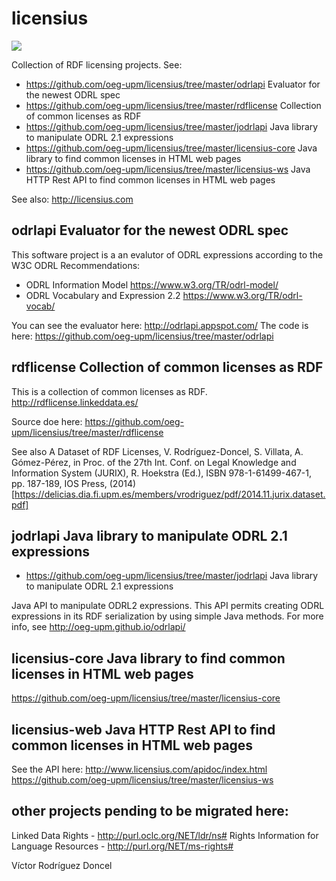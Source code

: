# licensius

[![](https://jitpack.io/v/oeg-upm/licensius.svg)](https://jitpack.io/#oeg-upm/licensius)

Collection of RDF licensing projects. See: 
- https://github.com/oeg-upm/licensius/tree/master/odrlapi Evaluator for the newest ODRL spec
- https://github.com/oeg-upm/licensius/tree/master/rdflicense Collection of common licenses as RDF
- https://github.com/oeg-upm/licensius/tree/master/jodrlapi Java library to manipulate ODRL 2.1 expressions
- https://github.com/oeg-upm/licensius/tree/master/licensius-core Java library to find common licenses in HTML web pages
- https://github.com/oeg-upm/licensius/tree/master/licensius-ws Java HTTP Rest API to find common licenses in HTML web pages

See also: http://licensius.com


## odrlapi Evaluator for the newest ODRL spec

This software project is a an evalutor of ODRL expressions according to the W3C ODRL Recommendations:

- ODRL Information Model https://www.w3.org/TR/odrl-model/
- ODRL Vocabulary and Expression 2.2 https://www.w3.org/TR/odrl-vocab/

You can see the evaluator here: http://odrlapi.appspot.com/
The code is here: https://github.com/oeg-upm/licensius/tree/master/odrlapi 

## rdflicense Collection of common licenses as RDF

This is a collection of common licenses as RDF. 
http://rdflicense.linkeddata.es/

Source doe here: https://github.com/oeg-upm/licensius/tree/master/rdflicense

See also 
A Dataset of RDF Licenses, V. Rodríguez-Doncel, S. Villata, A. Gómez-Pérez, in Proc. of the 27th Int. Conf. on Legal Knowledge and Information System (JURIX), R. Hoekstra (Ed.), ISBN 978-1-61499-467-1, pp. 187-189, IOS Press, (2014) [https://delicias.dia.fi.upm.es/members/vrodriguez/pdf/2014.11.jurix.dataset.pdf]


## jodrlapi Java library to manipulate ODRL 2.1 expressions

- https://github.com/oeg-upm/licensius/tree/master/jodrlapi Java library to manipulate ODRL 2.1 expressions

Java API to manipulate ODRL2 expressions.
This API permits creating ODRL expressions in its RDF serialization by using simple Java methods.
For more info, see http://oeg-upm.github.io/odrlapi/

## licensius-core Java library to find common licenses in HTML web pages

https://github.com/oeg-upm/licensius/tree/master/licensius-core

## licensius-web Java HTTP Rest API to find common licenses in HTML web pages

See the API here: http://www.licensius.com/apidoc/index.html
https://github.com/oeg-upm/licensius/tree/master/licensius-ws 

## other projects pending to be migrated here:
Linked Data Rights - http://purl.oclc.org/NET/ldr/ns#
Rights Information for Language Resources - http://purl.org/NET/ms-rights#



Víctor Rodríguez Doncel 
